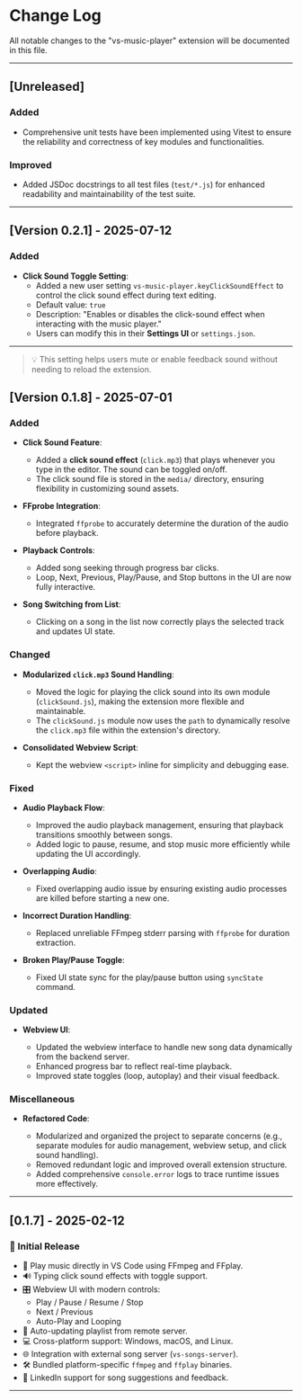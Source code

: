 # Change Log

All notable changes to the "vs-music-player" extension will be documented in this file.

---
## [Unreleased]

### Added
- Comprehensive unit tests have been implemented using Vitest to ensure the reliability and correctness of key modules and functionalities.

### Improved
- Added JSDoc docstrings to all test files (`test/*.js`) for enhanced readability and maintainability of the test suite.

 ---
## [Version 0.2.1] - 2025-07-12

### Added
- **Click Sound Toggle Setting**:
  - Added a new user setting `vs-music-player.keyClickSoundEffect` to control the click sound effect during text editing.
  - Default value: `true`
  - Description: "Enables or disables the click-sound effect when interacting with the music player."
  - Users can modify this in their **Settings UI** or `settings.json`.

---

> 💡 This setting helps users mute or enable feedback sound without needing to reload the extension.

## [Version 0.1.8] - 2025-07-01

### Added

* **Click Sound Feature**:

  * Added a **click sound effect** (`click.mp3`) that plays whenever you type in the editor. The sound can be toggled on/off.
  * The click sound file is stored in the `media/` directory, ensuring flexibility in customizing sound assets.
* **FFprobe Integration**:

  * Integrated `ffprobe` to accurately determine the duration of the audio before playback.
* **Playback Controls**:

  * Added song seeking through progress bar clicks.
  * Loop, Next, Previous, Play/Pause, and Stop buttons in the UI are now fully interactive.
* **Song Switching from List**:

  * Clicking on a song in the list now correctly plays the selected track and updates UI state.

### Changed

* **Modularized `click.mp3` Sound Handling**:

  * Moved the logic for playing the click sound into its own module (`clickSound.js`), making the extension more flexible and maintainable.
  * The `clickSound.js` module now uses the `path` to dynamically resolve the `click.mp3` file within the extension's directory.
* **Consolidated Webview Script**:

  * Kept the webview `<script>` inline for simplicity and debugging ease.

### Fixed

* **Audio Playback Flow**:

  * Improved the audio playback management, ensuring that playback transitions smoothly between songs.
  * Added logic to pause, resume, and stop music more efficiently while updating the UI accordingly.
* **Overlapping Audio**:

  * Fixed overlapping audio issue by ensuring existing audio processes are killed before starting a new one.
* **Incorrect Duration Handling**:

  * Replaced unreliable FFmpeg stderr parsing with `ffprobe` for duration extraction.
* **Broken Play/Pause Toggle**:

  * Fixed UI state sync for the play/pause button using `syncState` command.

### Updated

* **Webview UI**:

  * Updated the webview interface to handle new song data dynamically from the backend server.
  * Enhanced progress bar to reflect real-time playback.
  * Improved state toggles (loop, autoplay) and their visual feedback.

### Miscellaneous

* **Refactored Code**:

  * Modularized and organized the project to separate concerns (e.g., separate modules for audio management, webview setup, and click sound handling).
  * Removed redundant logic and improved overall extension structure.
  * Added comprehensive `console.error` logs to trace runtime issues more effectively.
---
## [0.1.7] - 2025-02-12

### 🎉 Initial Release

- 🎵 Play music directly in VS Code using FFmpeg and FFplay.
- 🔊 Typing click sound effects with toggle support.
- 🎛️ Webview UI with modern controls:
  - Play / Pause / Resume / Stop
  - Next / Previous
  - Auto-Play and Looping
- 🔁 Auto-updating playlist from remote server.
- 💻 Cross-platform support: Windows, macOS, and Linux.
- 🌐 Integration with external song server (`vs-songs-server`).
- 🛠️ Bundled platform-specific `ffmpeg` and `ffplay` binaries.
- 📨 LinkedIn support for song suggestions and feedback.

---
